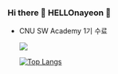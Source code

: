 ### Hi there 👋 HELLOnayeon 🙌

- CNU SW Academy 1기 수료





  <img src="http://mazandi.herokuapp.com/api?handle={beautiflow}&theme=warm"/>
  
  
  [![Top Langs](https://github-readme-stats.vercel.app/api/top-langs/?username=beautiflow&layout=compact)](https://github.com/beautiflow/github-readme-stats)




<!--
**beautiflow/beautiflow** is a ✨ _special_ ✨ repository because its `README.md` (this file) appears on your GitHub profile.

Here are some ideas to get you started:

- 🔭 I’m currently working on ...
- 🌱 I’m currently learning ...
- 👯 I’m looking to collaborate on ...
- 🤔 I’m looking for help with ...
- 💬 Ask me about ...
- 📫 How to reach me: ...
- 😄 Pronouns: ...
- ⚡ Fun fact: ...
-->
